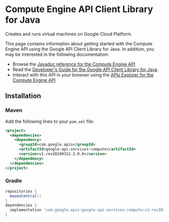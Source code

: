 # Compute Engine API Client Library for Java

Creates and runs virtual machines on Google Cloud Platform. 

This page contains information about getting started with the Compute Engine API
using the Google API Client Library for Java. In addition, you may be interested
in the following documentation:

* Browse the [Javadoc reference for the Compute Engine API][javadoc]
* Read the [Developer's Guide for the Google API Client Library for Java][google-api-client].
* Interact with this API in your browser using the [APIs Explorer for the Compute Engine API][api-explorer]

## Installation

### Maven

Add the following lines to your `pom.xml` file:

```xml
<project>
  <dependencies>
    <dependency>
      <groupId>com.google.apis</groupId>
      <artifactId>google-api-services-compute</artifactId>
      <version>v1-rev20240312-2.0.0</version>
    </dependency>
  </dependencies>
</project>
```

### Gradle

```gradle
repositories {
  mavenCentral()
}
dependencies {
  implementation 'com.google.apis:google-api-services-compute:v1-rev20240312-2.0.0'
}
```

[javadoc]: https://googleapis.dev/java/google-api-services-compute/latest/index.html
[google-api-client]: https://github.com/googleapis/google-api-java-client/
[api-explorer]: https://developers.google.com/apis-explorer/#p/compute/v1/
